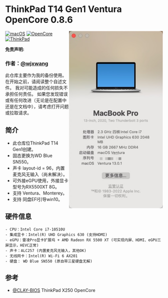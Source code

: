 # ThinkPad T14 Gen1 Ventura OpenCore 0.8.6
<img align="right" src="/images/aboutThisMachine.png" alt="Lenovo Thinkpad T14 Gen1 Hackintosh OpenCore" width="300">

[![macOS](https://img.shields.io/badge/macOS-12.6-blue)](https://developer.apple.com/documentation/macos-release-notes)
[![OpenCore](https://img.shields.io/badge/OpenCore-0.8.3-green)](https://github.com/acidanthera/OpenCorePkg)
[![ThinkPad](https://img.shields.io/badge/ThinkPad-T14Gen1-orange)](https://think.lenovo.com.cn/index.html)


**免责声明:**

### 作者：[@wjxwang](https://github.com/wjxwang)
此仓库主要作为我的备份使用。
在开始之前，请阅读整个自述文件。
我对可能造成的任何损失不承担任何责任。
如果您发现错误或有任何改进（无论是在配置中还是在文档中），请考虑打开问题或拉取请求。

## 简介
- 此仓库位ThinkPad T14 Gen1创建。
- 固态更换为WD Blue SN550。
- 声卡 layout-id = 96，内置麦克风无输入（尚未解决）。
- 可外接eGPU使用，外接显卡型号为RX5500XT 8G。
- 支持 Ventura、Monterey。
- 支持 同盘EFI引导win10。

## 硬件信息
``` 
- CPU：Intel Core i7-10510U
- 集成显卡：Intel(R) UHD Graphics 630 (支持HDMI)
- eGPU：雷凌Pro显卡扩展坞 + AMD Radeon RX 5500 XT (可实现内屏、HDMI、eGPU三屏显示，HEVC正常)
- 声卡：ALC257 (内置麦克风无输入，其他OK)
- 无线网卡：Intel(R) Wi-Fi 6 AX201
- 硬盘： WD Blue SN550 (原自带三星硬盘无解)
```


##
## 参考

- [@CLAY-BIOS](https://github.com/CLAY-BIOS/Lenovo-ThinkPad-T450s-Hackintosh-OpenCore) ThinkPad X250 OpenCore
